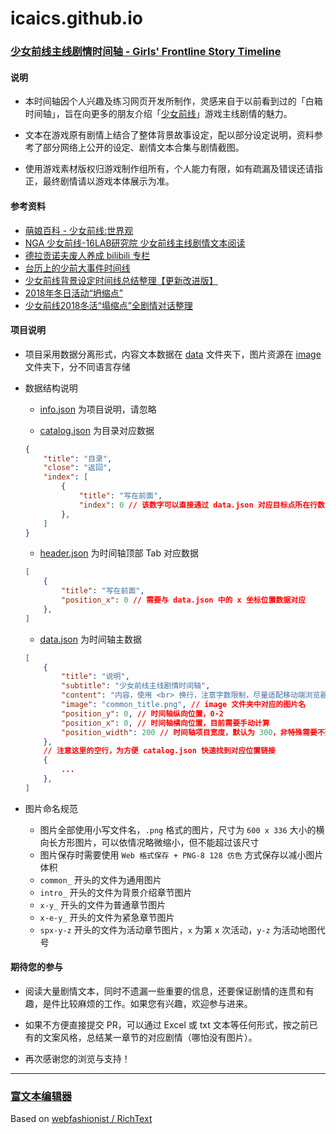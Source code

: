 # icaics.github.io

### [少女前线主线剧情时间轴 - Girls' Frontline Story Timeline](https://icaics.github.io/gf_timeline/)

#### 说明

- 本时间轴因个人兴趣及练习网页开发所制作，灵感来自于以前看到过的「白箱时间轴」，旨在向更多的朋友介绍「[少女前线](http://gf.ppgame.com/web/pc/index.html)」游戏主线剧情的魅力。

- 文本在游戏原有剧情上结合了整体背景故事设定，配以部分设定说明，资料参考了部分网络上公开的设定、剧情文本合集与剧情截图。

- 使用游戏素材版权归游戏制作组所有，个人能力有限，如有疏漏及错误还请指正，最终剧情请以游戏本体展示为准。

#### 参考资料

- [萌娘百科 - 少女前线:世界观](https://zh.moegirl.org/少女前线:世界观)
- [NGA 少女前线-16LAB研究院 少女前线主线剧情文本阅读](https://bbs.ngacn.cc/read.php?tid=12213204)
- [德拉贡诺夫废人养成 bilibili 专栏](https://space.bilibili.com/218683#/article)
- [台历上的少前大事件时间线](https://tieba.baidu.com/p/4926626022)
- [少女前线背景设定时间线总结整理【更新改进版】](https://tieba.baidu.com/p/4685237079)
- [2018年冬日活动“坍缩点”](https://weibo.com/ttarticle/p/show?id=2309404213543208629472)
- [少女前线2018冬活“塌缩点”全剧情对话整理](https://weibo.com/ttarticle/p/show?id=2309404205309404030707)

#### 项目说明

- 项目采用数据分离形式，内容文本数据在 [data](https://github.com/icaics/icaics.github.io/tree/master/gf_timeline/data) 文件夹下，图片资源在 [image](https://github.com/icaics/icaics.github.io/tree/master/gf_timeline/image) 文件夹下，分不同语言存储

- 数据结构说明

	- [info.json](https://github.com/icaics/icaics.github.io/blob/master/gf_timeline/data/ZH_CN/info.json) 为项目说明，请忽略
	
	- [catalog.json](https://github.com/icaics/icaics.github.io/blob/master/gf_timeline/data/ZH_CN/catalog.json) 为目录对应数据
	
	```json
	{
		"title": "目录",
		"close": "返回",
		"index": [
			{
				"title": "写在前面",
				"index": 0 // 该数字可以直接通过 data.json 对应目标点所在行数 - 2) / 10 得到
			},
		]
	}
	```
	
	- [header.json](https://github.com/icaics/icaics.github.io/blob/master/gf_timeline/data/ZH_CN/header.json) 为时间轴顶部 Tab 对应数据
	
	```json
	[
		{
			"title": "写在前面",
			"position_x": 0 // 需要与 data.json 中的 x 坐标位置数据对应
		},
	]
	```

	- [data.json](https://github.com/icaics/icaics.github.io/blob/master/gf_timeline/data/ZH_CN/data.json) 为时间轴主数据
	
	```json
	[
		{
			"title": "说明",
			"subtitle": "少女前线主线剧情时间轴",
			"content": "内容，使用 <br> 换行，注意字数限制，尽量适配移动端浏览器",
			"image": "common_title.png", // image 文件夹中对应的图片名
			"position_y": 0, // 时间轴纵向位置，0-2
			"position_x": 0, // 时间轴横向位置，目前需要手动计算
			"position_width": 200 // 时间轴项目宽度，默认为 300，非特殊需要不建议修改
		},
		// 注意这里的空行，为方便 catalog.json 快速找到对应位置链接
		{
			...
		},
	]
	```

- 图片命名规范
	
	- 图片全部使用小写文件名，`.png` 格式的图片，尺寸为 `600 x 336` 大小的横向长方形图片，可以依情况略微缩小，但不能超过该尺寸
	- 图片保存时需要使用 `Web 格式保存 + PNG-8 128 仿色` 方式保存以减小图片体积 
	- `common_` 开头的文件为通用图片
	- `intro_` 开头的文件为背景介绍章节图片
	- `x-y_` 开头的文件为普通章节图片
	- `x-e-y_` 开头的文件为紧急章节图片
	- `spx-y-z` 开头的文件为活动章节图片，`x` 为第 x 次活动，`y-z` 为活动地图代号

#### 期待您的参与

- 阅读大量剧情文本，同时不遗漏一些重要的信息，还要保证剧情的连贯和有趣，是件比较麻烦的工作。如果您有兴趣，欢迎参与进来。

- 如果不方便直接提交 PR，可以通过 Excel 或 txt 文本等任何形式，按之前已有的文案风格，总结某一章节的对应剧情（哪怕没有图片）。

- 再次感谢您的浏览与支持！

---

### [富文本编辑器](https://icaics.github.io/richtext/)

Based on [webfashionist / RichText](https://github.com/webfashionist/RichText)
